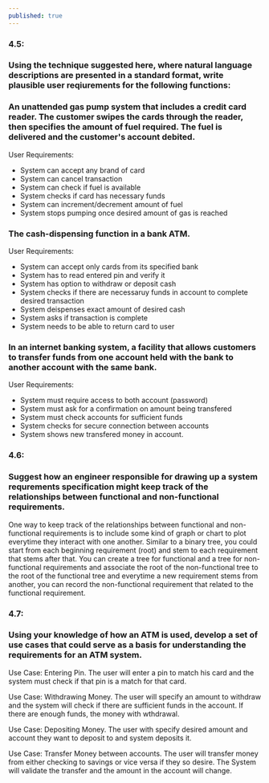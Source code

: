 ```yaml
---
published: true
---
```

### 4.5: 
### Using the technique suggested here, where natural language descriptions are presented in a standard format, write plausible user reqiurements for the following functions:

### An unattended gas pump system that includes a credit card reader. The customer swipes the cards through the reader, then specifies the amount of fuel required. The fuel is delivered and the customer's account debited.

User Requirements: 
- System can accept any brand of card
- System can cancel transaction
- System can check if fuel is available
- System checks if card has necessary funds
- System can increment/decrement amount of fuel
- System stops pumping once desired amount of gas is reached

### The cash-dispensing function in a bank ATM.

User Requirements: 
- System can accept only cards from its specified bank
- System has to read entered pin and verify it
- System has option to withdraw or deposit cash
- System checks if there are necessaruy funds in account to complete desired transaction
- System deispenses exact amount of desired cash
- System asks if transaction is complete
- System needs to be able to return card to user

### In an internet banking system, a facility that allows customers to transfer funds from one account held with the bank to another account with the same bank.

User Requirements:
- System must require access to both account (password)
- System must ask for a confirmation on amount being transfered
- System must check accounts for sufficient funds
- System checks for secure connection between accounts
- System shows new transfered money in account.

### 4.6: 
### Suggest how an engineer responsible for drawing up a system requrements specification might keep track of the relationships between functional and non-functional requirements.

One way to keep track of the relationships between functional and non-functional requirements is to include some kind of graph or chart to plot everytime they interact with one another. Similar to a binary tree, you could start from each beginning requirement (root) and stem to each requirement that stems after that. You can create a tree for functional and a tree for non-functional requirements and associate the root of the non-functional tree to the root of the functional tree and everytime a new requirement stems from another, you can record the non-functional requirement that related to the functional requirement. 

### 4.7: 
### Using your knowledge of how an ATM is used, develop a set of use cases that could serve as a basis for understanding the requirements for an ATM system.

Use Case: Entering Pin. The user will enter a pin to match his card and the system must check if that pin is a match for that card.

Use Case: Withdrawing Money. The user will specify an amount to withdraw and the system will check if there are sufficient funds in the account. If there are enough funds, the money with wthdrawal.

Use Case: Depositing Money. The user with specify desired amount and account they want to deposit to and system deposits it.

Use Case: Transfer Money between accounts. The user will transfer money from either checking to savings or vice versa if they so desire. The System will validate the transfer and the amount in the account will change.
